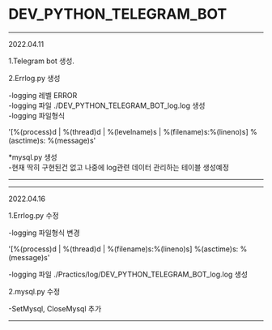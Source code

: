 # DEV_PYTHON_TELEGRAM_BOT
<hr/>
2022.04.11  
  
1.Telegram bot 생성.  

2.Errlog.py 생성  

  -logging 레벨 ERROR   
  -logging 파일 ./DEV_PYTHON_TELEGRAM_BOT_log.log 생성  
  -logging 파일형식  

  '[%(process)d | %(thread)d | %(levelname)s | %(filename)s:%(lineno)s] %(asctime)s: %(message)s'  

*mysql.py 생성  
  -현재 딱히 구현된건 없고 나중에  log관련 데이터 관리하는 테이블 생성예정
<hr/>
<hr/>
2022.04.16  
  
1.Errlog.py 수정  

  -logging 파일형식 변경

  '[%(process)d | %(thread)d | %(filename)s:%(lineno)s] %(asctime)s: %(message)s'  

  -logging 파일 ./Practics/log/DEV_PYTHON_TELEGRAM_BOT_log.log 생성  

2.mysql.py 수정  

  -SetMysql, CloseMysql 추가   
<hr/>

